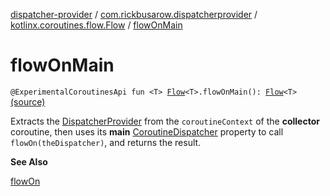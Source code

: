 [dispatcher-provider](../../index.md) / [com.rickbusarow.dispatcherprovider](../index.md) / [kotlinx.coroutines.flow.Flow](index.md) / [flowOnMain](./flow-on-main.md)

# flowOnMain

`@ExperimentalCoroutinesApi fun <T> `[`Flow`](https://kotlin.github.io/kotlinx.coroutines/kotlinx-coroutines-core/kotlinx.coroutines.flow/-flow/index.html)`<T>.flowOnMain(): `[`Flow`](https://kotlin.github.io/kotlinx.coroutines/kotlinx-coroutines-core/kotlinx.coroutines.flow/-flow/index.html)`<T>` [(source)](https://github.com/RBusarow/Dispatch/tree/master/dispatcher-provider/src/main/java/com/rickbusarow/dispatcherprovider/Flow.kt#L60)

Extracts the [DispatcherProvider](../-dispatcher-provider/index.md) from the `coroutineContext` of the **collector** coroutine,
then uses its **main** [CoroutineDispatcher](https://kotlin.github.io/kotlinx.coroutines/kotlinx-coroutines-core/kotlinx.coroutines/-coroutine-dispatcher/index.html) property to call `flowOn(theDispatcher)`,
and returns the result.

**See Also**

[flowOn](https://kotlin.github.io/kotlinx.coroutines/kotlinx-coroutines-core/kotlinx.coroutines.flow/flow-on.html)

